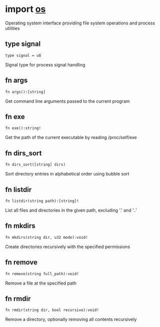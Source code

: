 # import [os](https://github.com/nature-lang/nature/blob/master/std/os/main.n)

Operating system interface providing file system operations and process utilities

## type signal

```
type signal = u8
```

Signal type for process signal handling

## fn args

```
fn args():[string]
```

Get command line arguments passed to the current program

## fn exe

```
fn exe():string!
```

Get the path of the current executable by reading /proc/self/exe

## fn dirs_sort

```
fn dirs_sort([string] dirs)
```

Sort directory entries in alphabetical order using bubble sort

## fn listdir

```
fn listdir(string path):[string]!
```

List all files and directories in the given path, excluding '.' and '..'

## fn mkdirs

```
fn mkdirs(string dir, u32 mode):void!
```

Create directories recursively with the specified permissions

## fn remove

```
fn remove(string full_path):void!
```

Remove a file at the specified path

## fn rmdir

```
fn rmdir(string dir, bool recursive):void!
```

Remove a directory, optionally removing all contents recursively